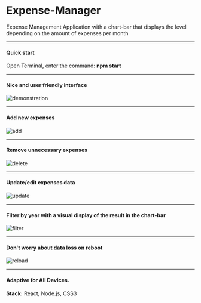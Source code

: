 # Expense-Manager
Expense Management Application with a chart-bar that displays the level depending on the amount of expenses per month
_____________________________________________________________________________________________________________________
#### Quick start
Open Terminal, enter the command: **npm start**
_____________________________________________________________________________________________________________________

#### Nice and user friendly interface
![demonstration](https://user-images.githubusercontent.com/90003783/171006977-0504c60d-2879-45da-96a2-af7890b859cd.gif)

_____________________________________________________________________________________________________________________

#### Add new expenses
![add](https://user-images.githubusercontent.com/90003783/171007286-36063ad9-f305-4371-8e59-97e154c16dcd.gif)

_____________________________________________________________________________________________________________________

#### Remove unnecessary expenses
![delete](https://user-images.githubusercontent.com/90003783/171007675-1e328daa-f85f-46de-a32c-b6f4f5b1e3de.gif)

_____________________________________________________________________________________________________________________

#### Update/edit expenses data
![update](https://user-images.githubusercontent.com/90003783/171008706-559c45a1-9018-444b-b06b-470648bc9ae1.gif)

_____________________________________________________________________________________________________________________

#### Filter by year with a visual display of the result in the chart-bar
![filter](https://user-images.githubusercontent.com/90003783/171009332-3bee39dd-497d-4ee8-a9d6-f8f811650b53.gif)

_____________________________________________________________________________________________________________________

#### Don't worry about data loss on reboot
![reload](https://user-images.githubusercontent.com/90003783/171009993-9b33d1e2-de53-443f-a3f4-99687d63c85f.gif)

_____________________________________________________________________________________________________________________
#### Adaptive for All Devices.

**Stack:**
React, Node.js, CSS3


